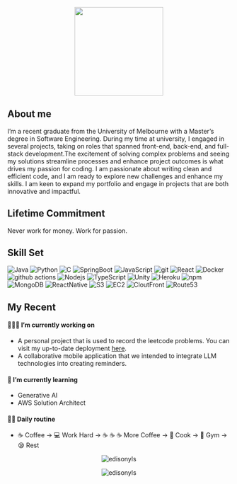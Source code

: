 <p align="center">
  <img src="https://github.com/edisonyls/edisonyls/assets/89026659/80c0e97b-a0df-4a53-b45d-ac7927aa5533" width="200">
</p>

## About me

I’m a recent graduate from the University of Melbourne with a Master’s degree in Software Engineering. During my time at university, I engaged in several projects, taking on roles that spanned front-end, back-end, and full-stack development.The excitement of solving complex problems and seeing my solutions streamline processes and enhance project outcomes is what drives my passion for coding. I am passionate about writing clean and efficient code, and I am ready to explore new challenges and enhance my skills. I am keen to expand my portfolio and engage in projects that are both innovative and impactful.

## Lifetime Commitment

Never work for money. Work for passion.

## Skill Set

<p align="left">
  <img alt="Java" src="https://img.shields.io/badge/Java-8b008b?style=flat-square&logo=openjdk&logoColor=white" />
  <img alt="Python" src="https://img.shields.io/badge/Python-3776AB?style=flat-square&logo=python&logoColor=white" />
  <img alt="C" src="https://img.shields.io/badge/C-00599C?style=flat-square&logo=c&logoColor=white" />
  <img alt="SpringBoot" src="https://img.shields.io/badge/SpringBoot-8b4513?style=flat-square&logo=Spring&logoColor=white" />
  <img alt="JavaScript" src="https://shields.io/badge/JavaScript-F7DF1E?logo=JavaScript&logoColor=000&style=flat-square" />
  <img alt="git" src="https://img.shields.io/badge/-Git-F05032?style=flat-square&logo=git&logoColor=white" />
  <img alt="React" src="https://img.shields.io/badge/-React-001f3f?style=flat-square&logo=react&logoColor=white" />
  <img alt="Docker" src="https://img.shields.io/badge/-Docker-46a2f1?style=flat-square&logo=docker&logoColor=white" />
  <img alt="github actions" src="https://img.shields.io/badge/-Github_Actions-2f4f4f?style=flat-square&logo=github-actions&logoColor=white" />
  <img alt="Nodejs" src="https://img.shields.io/badge/-Nodejs-191970?style=flat-square&logo=Node.js&logoColor=white" />
  <img alt="TypeScript" src="https://img.shields.io/badge/-TypeScript-556b2f?style=flat-square&logo=typescript&logoColor=white" />
  <img alt="Unity" src="https://img.shields.io/badge/Unity-100000?style=flat-square&logo=unity&logoColor=white" />
  <img alt="Heroku" src="https://img.shields.io/badge/-Heroku-800000?style=flat-square&logo=heroku&logoColor=white" />
  <img alt="npm" src="https://img.shields.io/badge/-NPM-4b0082?style=flat-square&logo=npm&logoColor=white" />
  <img alt="MongoDB" src="https://img.shields.io/badge/-MongoDB-228b22?style=flat-square&logo=mongodb&logoColor=white" />
  <img alt="ReactNative" src="https://img.shields.io/badge/React_Native-20232A?style=flat-square&logo=react&logoColor=61DAFB" />
  <img alt="S3" src="https://img.shields.io/badge/AWS-S3-569A31" />
  <img alt="EC2" src="https://img.shields.io/badge/AWS-EC2-FF9900" />
  <img alt="CloutFront" src="https://img.shields.io/badge/AWS-CloudFront-146eb4" />
  <img alt="Route53" src="https://img.shields.io/badge/AWS-Route53-FF9900" />
</p>

## My Recent

#### 🧑🏻‍💻 I’m currently working on

- A personal project that is used to record the leetcode problems. You can visit my up-to-date deployment [here](https://ylslc.edisonyls.com).
- A collaborative mobile application that we intended to integrate LLM technologies into creating reminders.

#### 🎯 I’m currently learning

- Generative AI
- AWS Solution Architect

#### 🏃‍♀ Daily routine

- :coffee: Coffee -> 💻 Work Hard -> :coffee: :coffee: :coffee: More Coffee -> 🍳 Cook -> 💪 Gym -> 😪 Rest

<p align="center">
  <img align="center" src="https://github-readme-streak-stats.herokuapp.com/?user=edisonyls&" alt="edisonyls" />
</p>

<p align="center">
<img src="https://komarev.com/ghpvc/?username=edisonyls&label=Profile%20views&color=0e75b6&style=flat" alt="edisonyls" />
</p>
